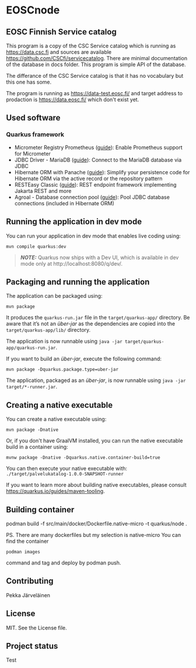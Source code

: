# EOSCnode
## EOSC Finnish Service catalog

This program is a copy of the CSC Service catalog which is running as https://data.csc.fi and sources are available https://github.com/CSCfi/servicecatalog.
There are minimal documentation of the database in docs folder. This program is simple API of the database.

The differance of the CSC  Service catalog is that it has no vocabulary but this one has some.

The program is running as https://data-test.eosc.fi/ and target address to prodaction is https://data.eosc.fi/ which don't exist yet.

## Used software

### Quarkus framework

- Micrometer Registry Prometheus ([guide](https://quarkus.io/guides/micrometer)): Enable Prometheus support for Micrometer
- JDBC Driver - MariaDB ([guide](https://quarkus.io/guides/datasource)): Connect to the MariaDB database via JDBC
- Hibernate ORM with Panache ([guide](https://quarkus.io/guides/hibernate-orm-panache)): Simplify your persistence code
 for Hibernate ORM via the active record or the repository pattern
- RESTEasy Classic ([guide](https://quarkus.io/guides/resteasy)): REST endpoint framework implementing Jakarta REST and
 more
- Agroal - Database connection pool ([guide](https://quarkus.io/guides/datasource)): Pool JDBC database connections (included in Hibernate ORM)


## Running the application in dev mode

You can run your application in dev mode that enables live coding using:
```shell script
mvn compile quarkus:dev
```

> **_NOTE:_**  Quarkus now ships with a Dev UI, which is available in dev mode only at http://localhost:8080/q/dev/.

## Packaging and running the application

The application can be packaged using:
```shell script
mvn package
```
It produces the `quarkus-run.jar` file in the `target/quarkus-app/` directory.
Be aware that it’s not an _über-jar_ as the dependencies are copied into the `target/quarkus-app/lib/` directory.

The application is now runnable using `java -jar target/quarkus-app/quarkus-run.jar`.

If you want to build an _über-jar_, execute the following command:
```shell script
mvn package -Dquarkus.package.type=uber-jar
```

The application, packaged as an _über-jar_, is now runnable using `java -jar target/*-runner.jar`.

## Creating a native executable

You can create a native executable using: 
```shell script
mvn package -Dnative
```

Or, if you don't have GraalVM installed, you can run the native executable build in a container using: 
```shell script
mvnw package -Dnative -Dquarkus.native.container-build=true
```

You can then execute your native executable with: `./target/palvelukatalog-1.0.0-SNAPSHOT-runner`

If you want to learn more about building native executables, please consult https://quarkus.io/guides/maven-tooling.

## Building container

 podman build -f src/main/docker/Dockerfile.native-micro -t quarkus/node .

PS. There are many dockerfiles but my selection is native-micro
You can find the container
```shell script
podman images
```
command and tag and deploy by podman push. 

## Contributing

Pekka Järveläinen

## License

MIT. See the License file.

## Project status

Test
